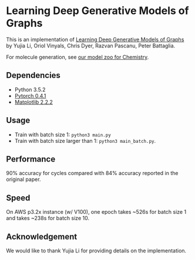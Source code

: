 # Learning Deep Generative Models of Graphs

This is an implementation of [Learning Deep Generative Models of Graphs](https://arxiv.org/pdf/1803.03324.pdf) by 
Yujia Li, Oriol Vinyals, Chris Dyer, Razvan Pascanu, Peter Battaglia.

For molecule generation, see 
[our model zoo for Chemistry](https://github.com/dmlc/dgl/tree/master/examples/pytorch/model_zoo/chem/generative_models/dgmg).

## Dependencies
- Python 3.5.2
- [Pytorch 0.4.1](https://pytorch.org/)
- [Matplotlib 2.2.2](https://matplotlib.org/)

## Usage

- Train with batch size 1: `python3 main.py`
- Train with batch size larger than 1: `python3 main_batch.py`.

## Performance

90% accuracy for cycles compared with 84% accuracy reported in the original paper.

## Speed

On AWS p3.2x instance (w/ V100), one epoch takes ~526s for batch size 1 and takes
~238s for batch size 10.

## Acknowledgement

We would like to thank Yujia Li for providing details on the implementation.
